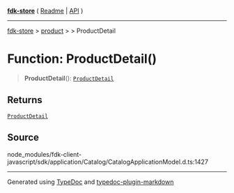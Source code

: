 [**fdk-store**](../../../README.md) ( [Readme](../../../README.md) \| [API](../../../API.md) )

---

[fdk-store](../../../API.md) > [product](../../README.md) > [<internal>](../README.md) > ProductDetail

# Function: ProductDetail()

> **ProductDetail**(): [`ProductDetail`](../type-aliases/type-alias.ProductDetail.md)

## Returns

[`ProductDetail`](../type-aliases/type-alias.ProductDetail.md)

## Source

node_modules/fdk-client-javascript/sdk/application/Catalog/CatalogApplicationModel.d.ts:1427

---

Generated using [TypeDoc](https://typedoc.org/) and [typedoc-plugin-markdown](https://www.npmjs.com/package/typedoc-plugin-markdown)
